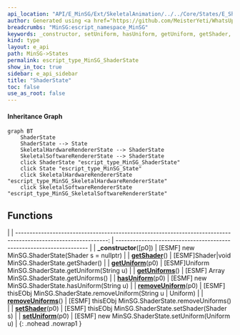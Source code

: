 ```yaml
---
api_location: "API/E_MinSG/Ext/SkeletalAnimation/../../Core/States/E_ShaderState.h:28:25"
author: Generated using <a href="https://github.com/MeisterYeti/WhatsUpDoc">WhatsUpDoc</a>
breadcrumbs: "MinSG:escript_namespace_MinSG"
keywords: _constructor, setUniform, hasUniform, getUniform, getShader, setShader, removeUniform, removeUniforms, getUniforms
kind: type
layout: e_api
path: MinSG->States
permalink: escript_type_MinSG_ShaderState
show_in_toc: true
sidebar: e_api_sidebar
title: "ShaderState"
toc: false
use_as_root: false
---
```


#### Inheritance Graph

```mermaid
graph BT
	ShaderState
	ShaderState --> State
	SkeletalHardwareRendererState --> ShaderState
	SkeletalSoftwareRendererState --> ShaderState
	click ShaderState "escript_type_MinSG_ShaderState"
	click State "escript_type_MinSG_State"
	click SkeletalHardwareRendererState "escript_type_MinSG_SkeletalHardwareRendererState"
	click SkeletalSoftwareRendererState "escript_type_MinSG_SkeletalSoftwareRendererState"
```

## Functions

|
| --------------------------------------------------------------------------------------------------------------: | -------------------------------------------------------------------- | 
| **_constructor**([p0])                                                                                          | [ESMF] new MinSG.ShaderState(Shader s = nullptr)                     | 
| **[getShader](classMinSG_1_1ShaderState#classMinSG_1_1ShaderState_1aa8ba7d68cb0e6a254cb6aa139519f8eb)**()       | [ESMF]Shader\|void MinSG.ShaderState.getShader()                     | 
| **[getUniform](classMinSG_1_1ShaderState#classMinSG_1_1ShaderState_1af43916b364395fdb538f72284ba6cdbf)**(p0)    | [ESMF]Uniform MinSG.ShaderState.getUniform(String u)                 | 
| **[getUniforms](classMinSG_1_1ShaderState#classMinSG_1_1ShaderState_1add523030048b8e2bfa1c8e1a6566c2e1)**()     | [ESMF] Array MinSG.ShaderState.getUniforms()                         | 
| **[hasUniform](classMinSG_1_1ShaderState#classMinSG_1_1ShaderState_1a39a96b0db0cd81e9ee17578eee05b913)**(p0)    | [ESMF] new MinSG.ShaderState.hasUniform(String u)                    | 
| **[removeUniform](classMinSG_1_1ShaderState#classMinSG_1_1ShaderState_1a382421d1d3e6301e8e8eb06beda90ab0)**(p0) | [ESMF] thisEObj MinSG.ShaderState.removeUniform(String u \| Uniform) | 
| **[removeUniforms](classMinSG_1_1ShaderState#classMinSG_1_1ShaderState_1ada1510709537592c1045e894ce1c8f4e)**()  | [ESMF] thisEObj MinSG.ShaderState.removeUniforms()                   | 
| **[setShader](classMinSG_1_1ShaderState#classMinSG_1_1ShaderState_1ade1e0e0d46c7b6d1436b58ea74e3e72a)**(p0)     | [ESMF] thisEObj MinSG.ShaderState.setShader(Shader s)                | 
| **[setUniform](classMinSG_1_1ShaderState#classMinSG_1_1ShaderState_1aa35b3ef3018e1366c4406de871fe7bfe)**(p0)    | [ESMF] new MinSG.ShaderState.setUniform(Uniform u)                   | 
{: .nohead .nowrap1 }

